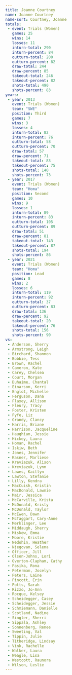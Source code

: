 ```yaml
---
title: Joanne Courtney
name: Joanne Courtney
name-sort: Courtney, Joanne
totals:
 - event: Trials (Women)
   games: 25
   wins: 14
   losses: 11
   inturn-total: 290
   inturn-percent: 84
   outturn-total: 200
   outturn-percent: 82
   draw-total: 244
   draw-percent: 85
   takeout-total: 246
   takeout-percent: 82
   shots-total: 490
   shots-percent: 83
years:
 - year: 2013
   event: Trials (Women)
   team: "SWE"
   position: Third
   games: 7
   wins: 3
   losses: 4
   inturn-total: 82
   inturn-percent: 76
   outturn-total: 58
   outturn-percent: 70
   draw-total: 57
   draw-percent: 71
   takeout-total: 83
   takeout-percent: 75
   shots-total: 140
   shots-percent: 73
 - year: 2017
   event: Trials (Women)
   team: "Homa"
   position: Second
   games: 10
   wins: 9
   losses: 1
   inturn-total: 89
   inturn-percent: 83
   outturn-total: 105
   outturn-percent: 89
   draw-total: 51
   draw-percent: 81
   takeout-total: 143
   takeout-percent: 87
   shots-total: 194
   shots-percent: 86
 - year: 2021
   event: Trials (Women)
   team: "Homa"
   position: Lead
   games: 8
   wins: 2
   losses: 6
   inturn-total: 119
   inturn-percent: 92
   outturn-total: 37
   outturn-percent: 83
   draw-total: 136
   draw-percent: 92
   takeout-total: 20
   takeout-percent: 76
   shots-total: 156
   shots-percent: 90
vs:
 - Anderson, Sherry
 - Armstrong, Leigh
 - Birchard, Shannon
 - Bobbie, Tess
 - Brown, Rachel
 - Cameron, Kate
 - Carey, Chelsea
 - Court, Morgan
 - Duhaime, Chantal
 - Einarson, Kerri
 - Englot, Michelle
 - Ferguson, Dana
 - Flaxey, Allison
 - Fleury, Tracy
 - Foster, Kristen
 - Fyfe, Liz
 - Grandy, Clancy
 - Harris, Briane
 - Harrison, Jacqueline
 - Haughian, Jessie
 - Hickey, Laura
 - Homan, Rachel
 - Iskiw, Beth
 - Jones, Jennifer
 - Kasner, Marliese
 - Kreviazuk, Alison
 - Kreviazuk, Lynn
 - Lawes, Kaitlyn
 - Lawton, Stefanie
 - Lilly, Kendra
 - MacCuish, Kristin
 - MacDonald, Lawnie
 - Mair, Jessica
 - McCarville, Krista
 - McDonald, Kristy
 - McDonald, Taylor
 - McEwen, Dawn
 - McTaggart, Cary-Anne
 - Merklinger, Lee
 - Middaugh, Sherry
 - Miskew, Emma
 - Moore, Kristie
 - Nedohin, Heather
 - Njegovan, Selena
 - Officer, Jill
 - Olson-Johns, Lori
 - Overton-Clapham, Cathy
 - Pasika, Rona
 - Peterman, Jocelyn
 - Peters, Laine
 - Pincott, Erin
 - Potts, Sarah
 - Rizzo, Jo-Ann
 - Rocque, Kelsey
 - Scheidegger, Casey
 - Scheidegger, Jessie
 - Schmiemann, Danielle
 - Scotland, Nadine
 - Singler, Sherri
 - Sippala, Ashley
 - Sonnenberg, Renee
 - Sweeting, Val
 - Tippin, Julie
 - Titheridge, Lindsay
 - Vink, Rachelle
 - Walker, Laura
 - Weagle, Lisa
 - Westcott, Raunora
 - Wilson, Leslie
---
```

